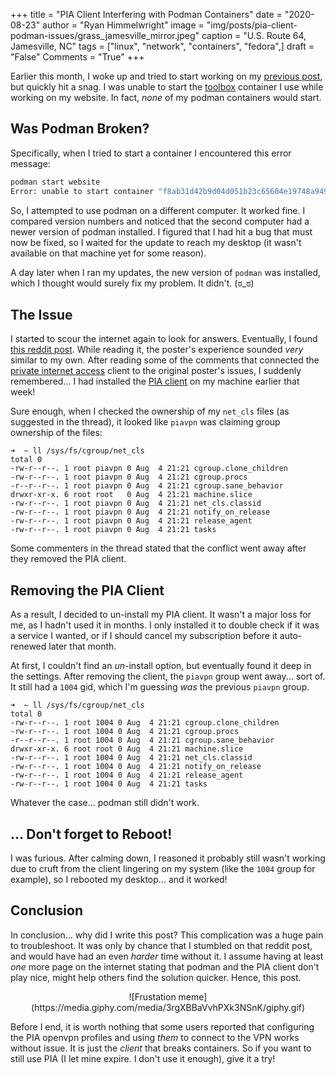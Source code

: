 +++
title   = "PIA Client Interfering with Podman Containers"
date    = "2020-08-23"
author  = "Ryan Himmelwright"
image   = "img/posts/pia-client-podman-issues/grass_jamesville_mirror.jpeg"
caption = "U.S. Route 64, Jamesville, NC"
tags    = ["linux", "network", "containers", "fedora",]
draft   = "False"
Comments = "True"
+++

Earlier this month, I woke up and tried to start working on my [previous
post](/post/pytest-parallel-website-tests/), but quickly hit a snag.
I was unable to start the
[toolbox](https://docs.fedoraproject.org/en-US/fedora-silverblue/toolbox/)
container I use while working on my website. In fact, *none* of my podman
containers would start.

<!--more-->

## Was Podman Broken?

Specifically, when I tried to start a container I encountered this error
message:

```sh
podman start website
Error: unable to start container "f8ab31d42b9d04d051b23c65604e19748a9496f17bd3baab8e6f947eee8f3692": creating cgroup directory `/sys/fs/cgroup/net_cls/user.slice/user-1000.slice/user@1000.service/user.slice/libpod-f8ab31d42b9d04d051b23c65604e19748a9496f17bd3baab8e6f947eee8f3692.scope/container`: No such file or directory: OCI runtime command not found error
```

So, I attempted to use  podman on a different computer. It worked fine. I
compared version numbers and noticed that the second computer had a newer
version of podman installed. I figured that I had hit a bug that must now be fixed,
so I waited for the update to reach my desktop (it wasn't available on that
machine yet for some reason).

A day later when I ran my updates, the new version of `podman` was installed, which
I thought would surely fix my problem. It didn't. (ಠ_ಠ)


## The Issue

I started to scour the internet again to look for answers. Eventually, I
found [this reddit
post](https://www.reddit.com/r/Fedora/comments/hqbo34/podman_cgroup_issues_on_f32/).
While reading it, the poster's experience sounded *very* similar to my own.
After reading some of the comments that connected the [private internet
access](https://www.privateinternetaccess.com) client to the original poster's
issues, I suddenly remembered... I had installed the [PIA
client](https://www.privateinternetaccess.com/pages/download) on my machine
earlier that week!

Sure enough, when I checked the ownership of my `net_cls` files (as suggested
in the thread), it looked like `piavpn` was claiming group ownership of the
files:

```shell
➜  ~ ll /sys/fs/cgroup/net_cls
total 0
-rw-r--r--. 1 root piavpn 0 Aug  4 21:21 cgroup.clone_children
-rw-r--r--. 1 root piavpn 0 Aug  4 21:21 cgroup.procs
-r--r--r--. 1 root piavpn 0 Aug  4 21:21 cgroup.sane_behavior
drwxr-xr-x. 6 root root   0 Aug  4 21:21 machine.slice
-rw-r--r--. 1 root piavpn 0 Aug  4 21:21 net_cls.classid
-rw-r--r--. 1 root piavpn 0 Aug  4 21:21 notify_on_release
-rw-r--r--. 1 root piavpn 0 Aug  4 21:21 release_agent
-rw-r--r--. 1 root piavpn 0 Aug  4 21:21 tasks
```

Some commenters in the thread stated that the conflict went away after they
removed the PIA client.

## Removing the PIA Client

As a result, I decided to un-install my PIA client. It wasn't a major loss for
me, as I hadn't used it in months. I only installed it to double check if it
was a service I wanted, or if I should cancel my subscription before it
auto-renewed later that month.

At first, I couldn't find an *un*-install option, but eventually found it deep
in the settings. After removing the client, the `piavpn` group went away... sort
of. It still had a `1004` gid, which I'm guessing *was* the previous `piavpn`
group.

```shell
➜  ~ ll /sys/fs/cgroup/net_cls
total 0
-rw-r--r--. 1 root 1004 0 Aug  4 21:21 cgroup.clone_children
-rw-r--r--. 1 root 1004 0 Aug  4 21:21 cgroup.procs
-r--r--r--. 1 root 1004 0 Aug  4 21:21 cgroup.sane_behavior
drwxr-xr-x. 6 root root 0 Aug  4 21:21 machine.slice
-rw-r--r--. 1 root 1004 0 Aug  4 21:21 net_cls.classid
-rw-r--r--. 1 root 1004 0 Aug  4 21:21 notify_on_release
-rw-r--r--. 1 root 1004 0 Aug  4 21:21 release_agent
-rw-r--r--. 1 root 1004 0 Aug  4 21:21 tasks
```

Whatever the case... podman still didn't work.

## ... Don't forget to Reboot!

I was furious. After calming down, I reasoned it probably still wasn't working
due to cruft from the client lingering on my system (like the `1004` group for
example), so I rebooted my desktop... and it worked!

## Conclusion

In conclusion... why did I write this post? This complication was a huge pain
to troubleshoot.  It was only by chance that I stumbled on that reddit post,
and would have had an even *harder* time without it. I assume having at least
*one* more page on the internet stating that podman and the PIA client don't
play nice, might help others find the solution quicker. Hence, this post.

<center>
![Frustation meme](https://media.giphy.com/media/3rgXBBaVvhPXk3NSnK/giphy.gif)
</center>

Before I end, it is worth nothing that some users reported that configuring the PIA openvpn
profiles and using *them* to connect to the VPN works without issue. It is just
the *client* that breaks containers. So if you want to still use PIA (I let
mine expire. I don't use it enough), give it a try!
